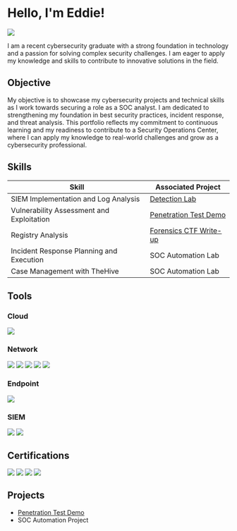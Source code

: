 # Hello, I'm Eddie!
<a href="https://www.linkedin.com/in/ebfm"><img src="https://img.shields.io/badge/-LinkedIn-0072b1?&style=for-the-badge&logo=linkedin&logoColor=white" /></a>

I am a recent cybersecurity graduate with a strong foundation in technology and a passion for solving complex security challenges. I am eager to apply my knowledge and skills to contribute to innovative solutions in the field.

## Objective

My objective is to showcase my cybersecurity projects and technical skills as I work towards securing a role as a SOC analyst. I am dedicated to strengthening my foundation in best security practices, incident response, and threat analysis. This portfolio reflects my commitment to continuous learning and my readiness to contribute to a Security Operations Center, where I can apply my knowledge to real-world challenges and grow as a cybersecurity professional.

## Skills

| Skill                                         | Associated Project         |
|-----------------------------------------------|----------------------------|
| SIEM Implementation and Log Analysis          | <a href="https://google.com">Detection Lab</a>|
| Vulnerability Assessment and Exploitation     | <a href="https://github.com/EBFMM/Penetration-Test-Demo">Penetration Test Demo</a>|
| Registry Analysis                             | <a href="https://github.com/EBFMM/Forensics-CTF-Writeup">Forensics CTF Write-up </a>|
| Incident Response Planning and Execution      | SOC Automation Lab|
| Case Management with TheHive                  | SOC Automation Lab|

## Tools

### Cloud 
<div>
    <img src="https://img.shields.io/badge/-AWS-FF9900?style=for-the-badge&logo=Amazon-AWS&logoColor=white" />
</div>

### Network
<div>
    <img src="https://img.shields.io/badge/-Wireshark-1679A7?&style=for-the-badge&logo=Wireshark&logoColor=white" />
    <img src="https://img.shields.io/badge/-Suricata-EF3B2D?&style=for-the-badge&logo=Suricata&logoColor=white" />
    <img src="https://img.shields.io/badge/-Nmap-D2B48C?style=for-the-badge&logo=TCP/IP&logoColor=white" />
    <img src="https://img.shields.io/badge/-OpenVAS-32CD32?style=for-the-badge&logo=OpenVAS&logoColor=white" />
    <img src="https://img.shields.io/badge/-Nessus-DDA0DD?style=for-the-badge&logo=Nessus&logoColor=white" />
</div>

### Endpoint
<div>
    <img src="https://img.shields.io/badge/-Microsoft_Defender-00A4EF?&style=for-the-badge&logo=Microsoft&logoColor=white" />
    <!--img src="https://img.shields.io/badge/-Velociraptor-4B275F?&style=for-the-badge&logo=Velociraptor&logoColor=white" />-->
</div>

### SIEM
<div>
    <!--img src="https://img.shields.io/badge/-Microsoft_Sentinel-0078D4?&style=for-the-badge&logo=Microsoft&logoColor=white" />-->
    <img src="https://img.shields.io/badge/-Splunk-000000?&style=for-the-badge&logo=Splunk&logoColor=white" />
    <img src="https://img.shields.io/badge/-Elastic-005571?&style=for-the-badge&logo=Elastic&logoColor=white" />
</div>

## Certifications
<div>
<img src="https://img.shields.io/badge/-Google%20Cybersecurity%20Professional-FFFFFF?style=for-the-badge&logo=Google&logoColor=black" />
<img src="https://img.shields.io/badge/-Security%2B-FF0000?&style=for-the-badge&logo=CompTIA&logoColor=white" />
<img src="https://img.shields.io/badge/-CySA%2B-007BFF?&style=for-the-badge&logo=CompTIA&logoColor=white" />
<img src="https://img.shields.io/badge/-BTL1-1E90FF?&style=for-the-badge&logo=lock&logoColor=white" />
<!--<img src="https://img.shields.io/badge/-CDSA-006400?&style=for-the-badge&logoColor=white" />-->
</div>

## Projects
- <a href="https://github.com/EBFMM/Penetration-Test-Demo">Penetration Test Demo</a>
- SOC Automation Project

